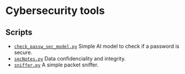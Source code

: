 # Cybersecurity tools

## Scripts
- [`check_passw_sec_model.py`](./check_passw_sec_model.py) Simple AI model to check if a password is secure.
- [`secNotes.py`](./secNotes.py) Data confidenciality and integrity.
- [`sniffer.py`](./sniffer.py) A simple packet sniffer.
